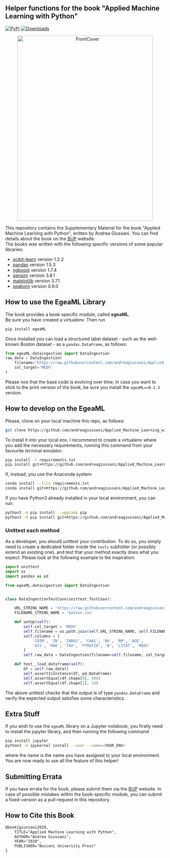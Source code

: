 ## Helper functions for the book "Applied Machine Learning with Python"

[![PyPi](https://img.shields.io/pypi/v/egeaML.svg)](https://pypi.python.org/pypi/egeaML)
[![Downloads](https://static.pepy.tech/badge/egeaML)](https://pypi.python.org/pypi/egeaML)

<p align="center">
  <img src="cover.jpg" width="428" height="584" title="FrontCover">
</p>


This repository contains the Supplementary Material for the book "Applied Machine Learning with Python", written by Andrea Giussani.
You can find details about the book on the [BUP](https://bup.egeaonline.it) website.  
The books was written with the following specific versions of some popular libraries:
- [scikit-learn](https://scikit-learn.org/stable/) version 1.2.2
- [pandas](https://pandas.pydata.org) version 1.5.3
- [xgboost](https://xgboost.readthedocs.io/en/latest/#) version 1.7.4
- [gensim](https://radimrehurek.com/gensim/) version 3.8.1
- [matplotlib](https://matplotlib.org) version 3.7.1
- [seaborn](https://seaborn.pydata.org) version 0.9.0

## How to use the EgeaML Library
The book provides a book-specific module, called **egeaML**. <br>
Be sure you have created a virtualenv. Then run 
```bash
pip install egeaML
```
Once installed you can load a structured label dataset - such as the well-known Boston dataset - 
as a `pandas.DataFrame`, as follows:
```python
from egeaML.dataingestion import DataIngestion
raw_data = DataIngestion(
    filename='https://raw.githubusercontent.com/andreagiussani/Applied_Machine_Learning_with_Python/master/data/boston.csv', 
    col_target='MEDV'
)
```

Please noe that the base code is evolving over time; in case you want to stick to the print version of the book, 
be sure you install the `egeaML==0.2.3` version.

## How to develop on the EgeaML
Please, clone on your local machine this repo, as follows:
```bash
git clone https://github.com/andreagiussani/Applied_Machine_Learning_with_Python.git
```
To install it into your local env, I recommend to create a virtualenv where you add the necessary requirements, running this command from your favourite terminal emulator:
```bash
pip install -r requirements.txt
pip install git+https://github.com/andreagiussani/Applied_Machine_Learning_with_Python.git
```

If, instead, you use the Anaconda system:
```bash
conda install --file requirements.txt
conda install git+https://github.com/andreagiussani/Applied_Machine_Learning_with_Python.git
```
If you have Python3 already installed in your local environment, you can run:
```bash
python3 -m pip install --upgrade pip
python3 -m pip install git+https://github.com/andreagiussani/Applied_Machine_Learning_with_Python.git
```

### Unittest each method
As a developer, you should unittest your contribution.
To do so, you simply need to create a dedicated folder inside the `tests` subfolder (or possibly extend an existing one),
and test that your method exactly does what you expect. Please look at the following example to tke inspiration:
```python
import unittest
import os
import pandas as pd

from egeaML.dataingestion import DataIngestion


class DataIngestionTestCase(unittest.TestCase):

    URL_STRING_NAME = 'https://raw.githubusercontent.com/andreagiussani/Applied_Machine_Learning_with_Python/master/data'
    FILENAME_STRING_NAME = 'boston.csv'

    def setUp(self):
        self.col_target = 'MEDV'
        self.filename = os.path.join(self.URL_STRING_NAME, self.FILENAME_STRING_NAME)
        self.columns = [
            'CRIM', 'ZN', 'INDUS', 'CHAS', 'NX', 'RM', 'AGE',
            'DIS', 'RAD', 'TAX', 'PTRATIO', 'B', 'LSTAT', 'MEDV'
        ]
        self.raw_data = DataIngestion(filename=self.filename, col_target=self.col_target)

    def test__load_dataframe(self):
        df = self.raw_data()
        self.assertIsInstance(df, pd.DataFrame)
        self.assertEqual(df.shape[0], 506)
        self.assertEqual(df.shape[1], 14)
```
The above unittest checks that the output is of type `pandas.DataFrame` and 
verify the expected output satisfies some characteristics.

## Extra Stuff
If you wish to use the `egeaML` library on a Jupyter notebook, you firstly need to install the jupyter library,
and then running the following command
```bash
pip install jupyter
python3 -m ipykernel install --user --name=<YOUR_ENV>
```
where the name is the name you have assigned to your local environment. 
You are now ready to use all the feature of this helper!

## Submitting Errata
If you have errata for the book, please submit them via the [BUP](https://bup.egeaonline.it) website. In case of possible mistakes within the book-specific module, you can submit a fixed-version as a pull-request in this repository.

## How to Cite this Book

```tex
@book{giussani2020,
	TITLE="Applied Machine Learning with Python",
	AUTHOR="Andrea Giussani",
	YEAR="2020",
	PUBLISHER="Bocconi University Press"
}
```
